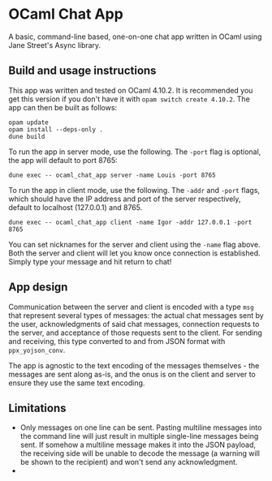 # OCaml Chat App

A basic, command-line based, one-on-one chat app written in OCaml using Jane Street's Async library.


## Build and usage instructions

This app was written and tested on OCaml 4.10.2. It is recommended you get this version if you don't have it with `opam switch create 4.10.2`. The app can then be built as follows:

```
opam update
opam install --deps-only .
dune build
```

To run the app in server mode, use the following. The `-port` flag is optional, the app will default to port 8765:

```
dune exec -- ocaml_chat_app server -name Louis -port 8765
```

To run the app in client mode, use the following. The `-addr` and `-port` flags, which should have the IP address and port of the server respectively, default to localhost (127.0.0.1) and 8765.

```
dune exec -- ocaml_chat_app client -name Igor -addr 127.0.0.1 -port 8765
```

You can set nicknames for the server and client using the `-name` flag above. Both the server and client will let you know once connection is established. Simply type your message and hit return to chat!


## App design

Communication between the server and client is encoded with a type `msg` that represent several types of messages: the actual chat messages sent by the user, acknowledgments of said chat messages, connection requests to the server, and acceptance of those requests sent to the client. For sending and receiving, this type converted to and from JSON format with `ppx_yojson_conv`.

The app is agnostic to the text encoding of the messages themselves - the messages are sent along as-is, and the onus is on the client and server to ensure they use the same text encoding.

## Limitations

- Only messages on one line can be sent. Pasting multiline messages into the command line will just result in multiple single-line messages being sent. If somehow a multiline message makes it into the JSON payload, the receiving side will be unable to decode the message (a warning will be shown to the recipient) and won't send any acknowledgment.
- 